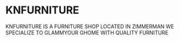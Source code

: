 # KNFURNITURE
KNFURNITURE IS A FURNITURE SHOP LOCATED IN ZIMMERMAN 
WE SPECIALIZE TO GLAMMYOUR GHOME WITH QUALITY FURNITURE
